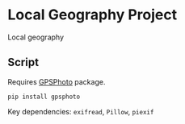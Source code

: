 # Local Geography Project

Local geography
 
## Script

Requires [GPSPhoto](https://pypi.org/project/gpsphoto/) package.

```
pip install gpsphoto
```
 Key dependencies: `exifread`, `Pillow`, `piexif`

